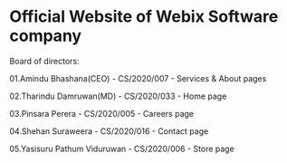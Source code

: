 # Official Website of Webix Software company

Board of directors:

01.Amindu Bhashana(CEO) - CS/2020/007 - Services & About pages

02.Tharindu Damruwan(MD) - CS/2020/033 - Home page

03.Pinsara Perera - CS/2020/005 - Careers page

04.Shehan Suraweera - CS/2020/016 - Contact page

05.Yasisuru Pathum Viduruwan - CS/2020/006 - Store page


